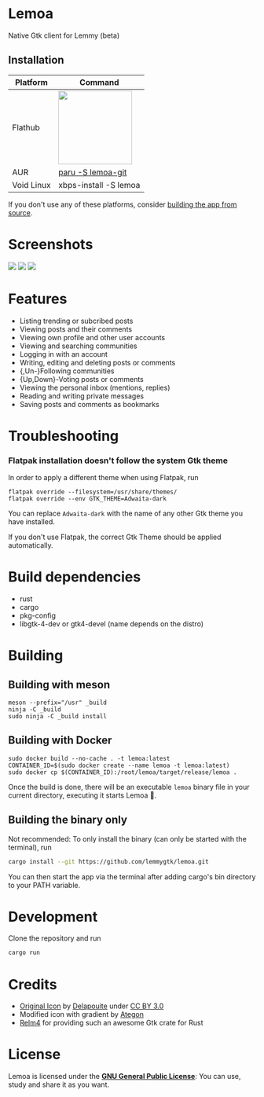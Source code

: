 # Lemoa

Native Gtk client for Lemmy (beta)

## Installation

| Platform | Command                                                                                                                                                 |
| -------- | ------------------------------------------------------------------------------------------------------------------------------------------------------- |
| Flathub  | <a href="https://flathub.org/apps/details/io.github.lemmygtk.lemoa"><img src="https://flathub.org/assets/badges/flathub-badge-en.png" width="150"/></a> |
| AUR      | [paru -S lemoa-git](https://aur.archlinux.org/packages/lemoa-git)                                                                                       |
| Void Linux | xbps-install -S lemoa                                                                                                                                 |

If you don't use any of these platforms, consider [building the app from source](#Building).

# Screenshots

![](https://raw.githubusercontent.com/lemmygtk/lemoa/main/data/screenshots/community.png)
![](https://raw.githubusercontent.com/lemmygtk/lemoa/main/data/screenshots/posts.png)
![](https://raw.githubusercontent.com/lemmygtk/lemoa/main/data/screenshots/user.png)

# Features

- Listing trending or subcribed posts
- Viewing posts and their comments
- Viewing own profile and other user accounts
- Viewing and searching communities
- Logging in with an account
- Writing, editing and deleting posts or comments
- {,Un-}Following communities
- {Up,Down}-Voting posts or comments
- Viewing the personal inbox (mentions, replies)
- Reading and writing private messages
- Saving posts and comments as bookmarks

# Troubleshooting

### Flatpak installation doesn't follow the system Gtk theme

In order to apply a different theme when using Flatpak, run

```
flatpak override --filesystem=/usr/share/themes/
flatpak override --env GTK_THEME=Adwaita-dark
```

You can replace `Adwaita-dark` with the name of any other Gtk theme you have installed.

If you don't use Flatpak, the correct Gtk Theme should be applied automatically.

# Build dependencies

- rust
- cargo
- pkg-config
- libgtk-4-dev or gtk4-devel (name depends on the distro)

# Building

## Building with meson

```
meson --prefix="/usr" _build
ninja -C _build
sudo ninja -C _build install
```

## Building with Docker

```
sudo docker build --no-cache . -t lemoa:latest
CONTAINER_ID=$(sudo docker create --name lemoa -t lemoa:latest)
sudo docker cp $(CONTAINER_ID):/root/lemoa/target/release/lemoa .
```

Once the build is done, there will be an executable `lemoa` binary file in your current directory, executing it starts Lemoa :tada:.

## Building the binary only

Not recommended: To only install the binary (can only be started with the terminal), run

```sh
cargo install --git https://github.com/lemmygtk/lemoa.git
```


You can then start the app via the terminal after adding cargo's bin directory to your PATH variable.

# Development

Clone the repository and run

```sh
cargo run
```

# Credits

- [Original Icon](https://game-icons.net/1x1/delapouite/rat.html) by [Delapouite](https://delapouite.com/) under [CC BY 3.0](http://creativecommons.org/licenses/by/3.0/)
- Modified icon with gradient by [Ategon](https://programming.dev/u/Ategon)
- [Relm4](https://github.com/Relm4/Relm4) for providing such an awesome Gtk crate for Rust

# License

Lemoa is licensed under the [**GNU General Public License**](https://www.gnu.org/licenses/gpl.html): You can use, study and share it as you want.
